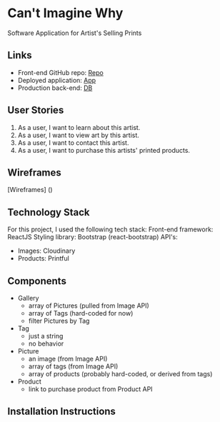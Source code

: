 
# Can't Imagine Why
Software Application for Artist's Selling Prints

## Links
* Front-end GitHub repo: [Repo]()
* Deployed application: [App]()
* Production back-end: [DB]()

## User Stories

1. As a user, I want to learn about this artist.
2. As a user, I want to view art by this artist.
3. As a user, I want to contact this artist.
4. As a user, I want to purchase this artists' printed products.

## Wireframes

[Wireframes] ()

## Technology Stack

For this project, I used the following tech stack:
Front-end framework: ReactJS
Styling library: Bootstrap (react-bootstrap)
API's: 
* Images: Cloudinary
* Products: Printful

## Components
* Gallery
  - array of Pictures (pulled from Image API)
  - array of Tags (hard-coded for now)
  - filter Pictures by Tag
* Tag
  - just a string
  - no behavior
* Picture
  - an image (from Image API)
  - array of tags (from Image API)
  - array of products (probably hard-coded, or derived from tags)
* Product
  - link to purchase product from Product API

## Installation Instructions
